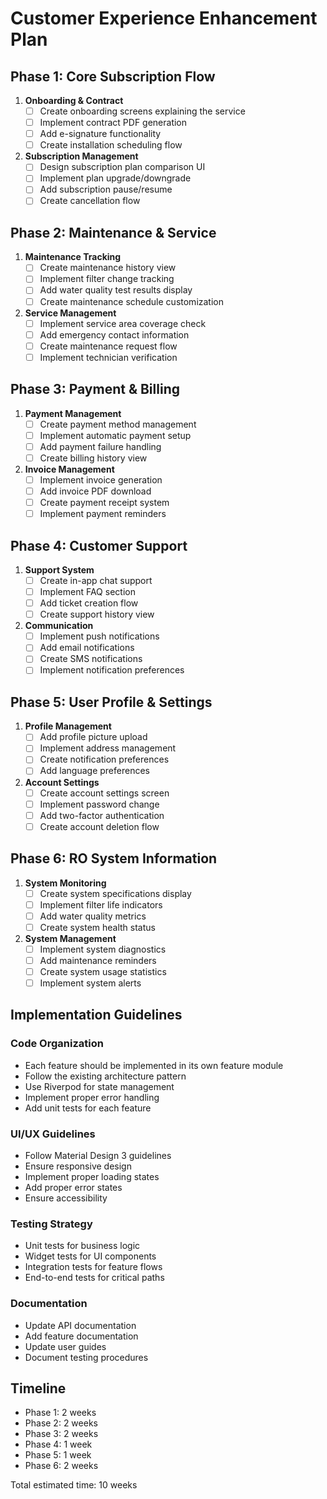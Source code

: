 # Customer Experience Enhancement Plan

## Phase 1: Core Subscription Flow
1. **Onboarding & Contract**
   - [ ] Create onboarding screens explaining the service
   - [ ] Implement contract PDF generation
   - [ ] Add e-signature functionality
   - [ ] Create installation scheduling flow

2. **Subscription Management**
   - [ ] Design subscription plan comparison UI
   - [ ] Implement plan upgrade/downgrade
   - [ ] Add subscription pause/resume
   - [ ] Create cancellation flow

## Phase 2: Maintenance & Service
1. **Maintenance Tracking**
   - [ ] Create maintenance history view
   - [ ] Implement filter change tracking
   - [ ] Add water quality test results display
   - [ ] Create maintenance schedule customization

2. **Service Management**
   - [ ] Implement service area coverage check
   - [ ] Add emergency contact information
   - [ ] Create maintenance request flow
   - [ ] Implement technician verification

## Phase 3: Payment & Billing
1. **Payment Management**
   - [ ] Create payment method management
   - [ ] Implement automatic payment setup
   - [ ] Add payment failure handling
   - [ ] Create billing history view

2. **Invoice Management**
   - [ ] Implement invoice generation
   - [ ] Add invoice PDF download
   - [ ] Create payment receipt system
   - [ ] Implement payment reminders

## Phase 4: Customer Support
1. **Support System**
   - [ ] Create in-app chat support
   - [ ] Implement FAQ section
   - [ ] Add ticket creation flow
   - [ ] Create support history view

2. **Communication**
   - [ ] Implement push notifications
   - [ ] Add email notifications
   - [ ] Create SMS notifications
   - [ ] Implement notification preferences

## Phase 5: User Profile & Settings
1. **Profile Management**
   - [ ] Add profile picture upload
   - [ ] Implement address management
   - [ ] Create notification preferences
   - [ ] Add language preferences

2. **Account Settings**
   - [ ] Create account settings screen
   - [ ] Implement password change
   - [ ] Add two-factor authentication
   - [ ] Create account deletion flow

## Phase 6: RO System Information
1. **System Monitoring**
   - [ ] Create system specifications display
   - [ ] Implement filter life indicators
   - [ ] Add water quality metrics
   - [ ] Create system health status

2. **System Management**
   - [ ] Implement system diagnostics
   - [ ] Add maintenance reminders
   - [ ] Create system usage statistics
   - [ ] Implement system alerts

## Implementation Guidelines

### Code Organization
- Each feature should be implemented in its own feature module
- Follow the existing architecture pattern
- Use Riverpod for state management
- Implement proper error handling
- Add unit tests for each feature

### UI/UX Guidelines
- Follow Material Design 3 guidelines
- Ensure responsive design
- Implement proper loading states
- Add proper error states
- Ensure accessibility

### Testing Strategy
- Unit tests for business logic
- Widget tests for UI components
- Integration tests for feature flows
- End-to-end tests for critical paths

### Documentation
- Update API documentation
- Add feature documentation
- Update user guides
- Document testing procedures

## Timeline
- Phase 1: 2 weeks
- Phase 2: 2 weeks
- Phase 3: 2 weeks
- Phase 4: 1 week
- Phase 5: 1 week
- Phase 6: 2 weeks

Total estimated time: 10 weeks 